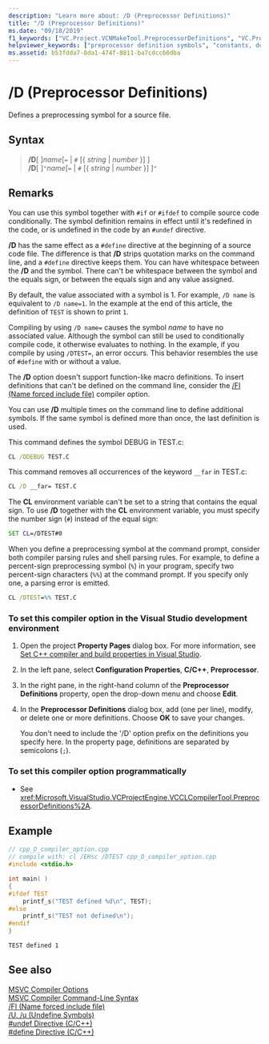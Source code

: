 ```yaml
---
description: "Learn more about: /D (Preprocessor Definitions)"
title: "/D (Preprocessor Definitions)"
ms.date: "09/18/2019"
f1_keywords: ["VC.Project.VCNMakeTool.PreprocessorDefinitions", "VC.Project.VCCLCompilerTool.PreprocessorDefinitions", "/d"]
helpviewer_keywords: ["preprocessor definition symbols", "constants, defining", "macros, compiling", "/D compiler option [C++]", "-D compiler option [C++]", "D compiler option [C++]"]
ms.assetid: b53fdda7-8da1-474f-8811-ba7cdcc66dba
---
```

# /D (Preprocessor Definitions)

Defines a preprocessing symbol for a source file.

## Syntax

> **/D**\[ ]_name_\[`=` \| `#` \[{ *string* \| *number* }] ]\
> **/D**\[ ]`"`_name_\[`=` \| `#` \[{ *string* \| *number* }] ]`"`

## Remarks

You can use this symbol together with `#if` or `#ifdef` to compile source code conditionally. The symbol definition remains in effect until it's redefined in the code, or is undefined in the code by an `#undef` directive.

**/D** has the same effect as a `#define` directive at the beginning of a source code file. The difference is that **/D** strips quotation marks on the command line, and a `#define` directive keeps them. You can have whitespace between the **/D** and the symbol. There can't be whitespace between the symbol and the equals sign, or between the equals sign and any value assigned.

By default, the value associated with a symbol is 1. For example, `/D name` is equivalent to `/D name=1`. In the example at the end of this article, the definition of `TEST` is shown to print `1`.

Compiling by using `/D name=` causes the symbol *name* to have no associated value. Although the symbol can still be used to conditionally compile code, it otherwise evaluates to nothing. In the example, if you compile by using `/DTEST=`, an error occurs. This behavior resembles the use of `#define` with or without a value.

The **/D** option doesn't support function-like macro definitions. To insert definitions that can't be defined on the command line, consider the [/FI (Name forced include file)](fi-name-forced-include-file.md) compiler option.

You can use **/D** multiple times on the command line to define additional symbols. If the same symbol is defined more than once, the last definition is used.

This command defines the symbol DEBUG in TEST.c:

```cmd
CL /DDEBUG TEST.C
```

This command removes all occurrences of the keyword `__far` in TEST.c:

```cmd
CL /D __far= TEST.C
```

The **CL** environment variable can't be set to a string that contains the equal sign. To use **/D** together with the **CL** environment variable, you must specify the number sign (`#`) instead of the equal sign:

```cmd
SET CL=/DTEST#0
```

When you define a preprocessing symbol at the command prompt, consider both compiler parsing rules and shell parsing rules. For example, to define a percent-sign preprocessing symbol (`%`) in your program, specify two percent-sign characters (`%%`) at the command prompt. If you specify only one, a parsing error is emitted.

```cmd
CL /DTEST=%% TEST.C
```

### To set this compiler option in the Visual Studio development environment

1. Open the project **Property Pages** dialog box. For more information, see [Set C++ compiler and build properties in Visual Studio](../working-with-project-properties.md).

1. In the left pane, select **Configuration Properties**, **C/C++**, **Preprocessor**.

1. In the right pane, in the right-hand column of the **Preprocessor Definitions** property, open the drop-down menu and choose **Edit**.

1. In the **Preprocessor Definitions** dialog box, add (one per line), modify, or delete one or more definitions. Choose **OK** to save your changes.

   You don't need to include the '/D' option prefix on the definitions you specify here. In the property page, definitions are separated by semicolons (`;`).

### To set this compiler option programmatically

- See <xref:Microsoft.VisualStudio.VCProjectEngine.VCCLCompilerTool.PreprocessorDefinitions%2A>.

## Example

```cpp
// cpp_D_compiler_option.cpp
// compile with: cl /EHsc /DTEST cpp_D_compiler_option.cpp
#include <stdio.h>

int main( )
{
#ifdef TEST
    printf_s("TEST defined %d\n", TEST);
#else
    printf_s("TEST not defined\n");
#endif
}
```

```Output
TEST defined 1
```

## See also

[MSVC Compiler Options](compiler-options.md)\
[MSVC Compiler Command-Line Syntax](compiler-command-line-syntax.md)\
[/FI (Name forced include file)](fi-name-forced-include-file.md)\
[/U, /u (Undefine Symbols)](u-u-undefine-symbols.md)\
[#undef Directive (C/C++)](../../preprocessor/hash-undef-directive-c-cpp.md)\
[#define Directive (C/C++)](../../preprocessor/hash-define-directive-c-cpp.md)
